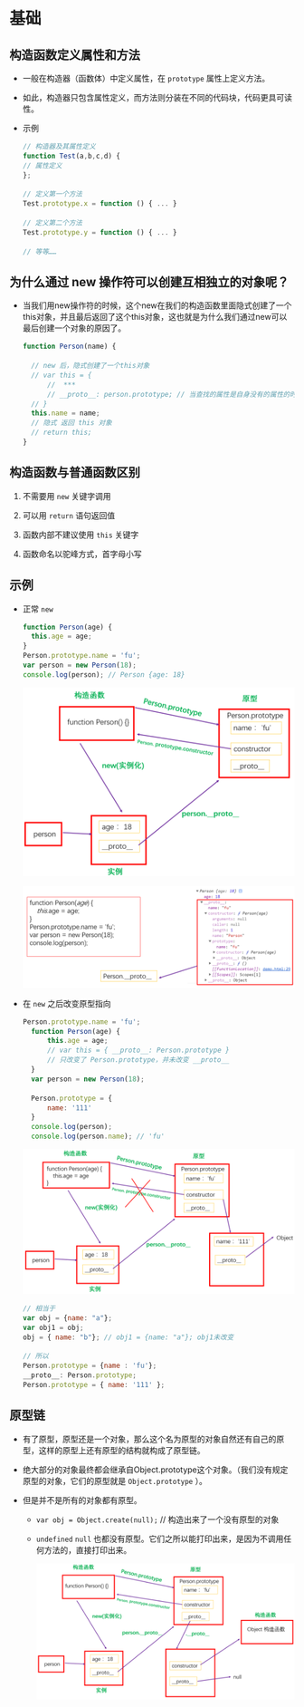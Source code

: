 # 基础

## 构造函数定义属性和方法

*   一般在构造器（函数体）中定义属性，在 `prototype` 属性上定义方法。

*   如此，构造器只包含属性定义，而方法则分装在不同的代码块，代码更具可读性。

*   示例

    ```javascript
    // 构造器及其属性定义
    function Test(a,b,c,d) {
    // 属性定义
    };

    // 定义第一个方法
    Test.prototype.x = function () { ... }

    // 定义第二个方法
    Test.prototype.y = function () { ... }

    // 等等……
    ```

## 为什么通过 new 操作符可以创建互相独立的对象呢？

*   当我们用new操作符的时候，这个new在我们的构造函数里面隐式创建了一个this对象，并且最后返回了这个this对象，这也就是为什么我们通过new可以最后创建一个对象的原因了。

    ```javascript
    function Person(name) {

      // new 后，隐式创建了一个this对象
      // var this = {
          //  ***
          // __proto__: person.prototype; // 当查找的属性是自身没有的属性的时候，就会先查找proto这个属性，然后这个属性指向了原型，所以就到原型上面继续查找属性了。
      // }
      this.name = name;
      // 隐式 返回 this 对象
      // return this;
    }
    ```

## 构造函数与普通函数区别

1.  不需要用 `new` 关键字调用

2.  可以用 `return` 语句返回值

3.  函数内部不建议使用 `this` 关键字

4.  函数命名以驼峰方式，首字母小写

## 示例

*   正常 `new`

    ```javascript
    function Person(age) {
      this.age = age;
    }
    Person.prototype.name = 'fu';
    var person = new Person(18);
    console.log(person); // Person {age: 18}

    ```

    ![](image/原型图_Vup1NITeCz.png)

    ![](image/__proto___BMCU_9xMtj.png)

<!---->

*   在 `new` 之后改变原型指向

    ```javascript
    Person.prototype.name = 'fu';
      function Person(age) {
          this.age = age;
          // var this = { __proto__: Person.prototype }
          // 只改变了 Person.prototype，并未改变 __proto__
      }
      var person = new Person(18);

      Person.prototype = {
          name: '111'
      }
      console.log(person);
      console.log(person.name); // 'fu'

    ```

    ![](image/改变指向_l57yc2VEu1.png)

    ```javascript
    // 相当于
    var obj = {name: "a"};
    var obj1 = obj;
    obj = { name: "b"}; // obj1 = {name: "a"}; obj1未改变

    // 所以
    Person.prototype = {name : 'fu'};
    __proto__: Person.prototype;
    Person.prototype = { name: '111' };
    ```

## 原型链

*   有了原型，原型还是一个对象，那么这个名为原型的对象自然还有自己的原型，这样的原型上还有原型的结构就构成了原型链。

*   绝大部分的对象最终都会继承自Object.prototype这个对象。（我们没有规定原型的对象，它们的原型就是 `Object.prototype` ）。

*   但是并不是所有的对象都有原型。

    *   `var obj = Object.create(null);` // 构造出来了一个没有原型的对象

    *   `undefined` `null` 也都没有原型。它们之所以能打印出来，是因为不调用任何方法的，直接打印出来。

        ![](image/原型链图_jfFCArg6zz.png)
